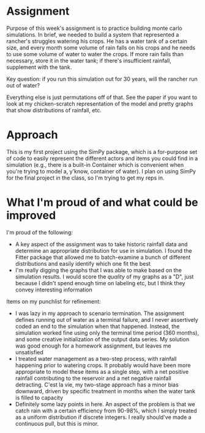 # Assignment

Purpose of this week's assignment is to practice building monte carlo simulations.  In brief, we needed to build a system that represented a rancher's struggles watering his crops.  He has a water tank of a certain size, and every month some volume of rain falls on his crops and he needs to use some volume of water to water the crops.  If more rain falls than necessary, store it in the water tank; if there's insufficient rainfall, supplement with the tank.

Key question: if you run this simulation out for 30 years, will the rancher run out of water?

Everything else is just permutations off of that.  See the paper if you want to look at my chicken-scratch representation of the model and pretty graphs that show distributions of rainfall, etc.

# Approach

This is my first project using the SimPy package, which is a for-purpose set of code to easily represent the different actors and items you could find in a simulation (e.g., there is a built-in Container which is convenient when you're trying to model a, y'know, container of water).  I plan on using SimPy for the final project in the class, so I'm trying to get my reps in.

# What I'm proud of and what could be improved

I'm proud of the following:
* A key aspect of the assignment was to take historic rainfall data and determine an appropriate distribution for use in simulation.  I found the Fitter package that allowed me to batch-examine a bunch of different distributions and easily identify which one fit the best
* I'm really digging the graphs that I was able to make based on the simulation results.  I would score the *quality* of my graphs as a "D", just because I didn't spend enough time on labeling etc, but I think they convey interesting information

Items on my punchlist for refinement:
* I was lazy in my approach to scenario termination.  The assignment defines running out of water as a terminal failure, and I never assertively coded an end to the simulation when that happened.  Instead, the simulation worked fine using only the terminal time period (360 months), and some creative initialization of the output data series.  My solution was good enough for a homework assignment, but leaves me unsatisfied
* I treated water management as a two-step process, with rainfall happening prior to watering crops.  It probably would have been more appropriate to model these items as a single step, with a net positive rainfall contributing to the reservoir and a net negative rainfall detracting.  C'est la vie, my two-stage approach has a minor bias downward, driven by specific treatment in months when the water tank is filled to capacity
* Definitely some lazy points in here.  An aspect of the problem is that we catch rain with a certain efficiency from 90-98%, which I simply treated as a uniform distribution if discrete integers.  I really should've made a continuous pull, but this is minor.
